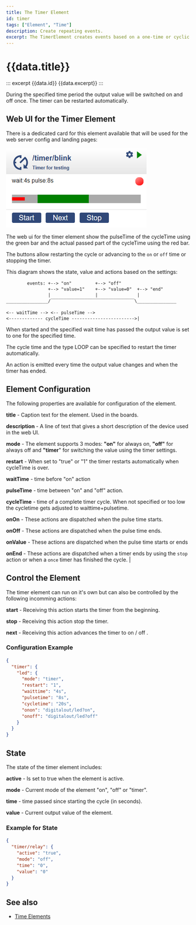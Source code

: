 ```yaml
---
title: The Timer Element
id: timer
tags: ["Element", "Time"]
description: Create repeating events.
excerpt: The TimerElement creates events based on a one-time or cyclic timing pattern.
---
```


# {{data.title}}

::: excerpt {{data.id}}
{{data.excerpt}}
:::

During the specified time period the output value will be switched on and off once. The timer can be restarted automatically.

## Web UI for the Timer Element

There is a dedicated card for this element available that will be used for the web server config and landing pages:

![Timer Web UI](/elements/timerui.png)

The web ui for the timer element show the pulseTime of the cycleTime using the green bar and the actual passed part of the cycleTime using the red bar.

The buttons allow restarting the cycle or advancing to the `on` or `off` time or stopping the timer.

This diagram shows the state, value and actions based on the settings:

```
        events: +--> "on"         +--> "off"
                +--> "value=1"    +--> "value=0"  +--> "end"
                |                 |               |
________________/‾‾‾‾‾‾‾‾‾‾‾‾‾‾‾‾‾‾‾‾‾‾‾‾‾‾‾‾‾‾‾‾\_______________

<-- waitTime --> <-- pulseTime -->
<------------- cycleTime ------------------------>|
```

When started and the specified wait time has passed the output value is set to one for the specified time.

The cycle time and the type LOOP can be specified to restart the timer automatically.

An action is emitted every time the output value changes and when the timer has ended.

## Element Configuration

The following properties are available for configuration of the element.

<object data="/element.svg?timer" type="image/svg+xml"></object>

**title** - Caption text for the element. Used in the boards.

**description** - A line of text that gives a short description of the device used in the web UI.

**mode** - The element supports 3 modes: **"on"** for always on, **"off"** for always off and **"timer**" for switching the value using the timer settings.

**restart** - When set to "true" or "1" the timer restarts automatically when cycleTime is over.

**waitTime** - time before "on" action

**pulseTime** - time between "on" and "off" action.

**cycleTime** - time of a complete timer cycle. When  not specified or too low the cycletime gets adjusted to waittime+pulsetime.

**onOn** - These actions are dispatched when the pulse time starts.

**onOff** - These actions are dispatched when the pulse time ends.

**onValue** - These actions are dispatched when the pulse time starts or ends

**onEnd** - These actions are dispatched when a timer ends by using the `stop` action or when a `once` timer has finished the cycle. |


## Control the Element

The timer element can run on it's own but can also be controlled by the following incomming actions:

**start** - Receiving this action starts the timer from the beginning.

**stop** - Receiving this action stop the timer.

**next** - Receiving this action advances the timer to on / off .


### Configuration Example


```json
{
  "timer": {
    "led": {
      "mode": "timer",
      "restart": "1",
      "waittime": "4s",
      "pulsetime": "8s",
      "cycletime": "20s",
      "onon": "digitalout/led?on",
      "onoff": "digitalout/led?off"
    }
  }
}
```

## State

The state of the timer element includes:

**active** - Is set to true when the element is active.

**mode** - Current mode of the element "on", "off" or "timer".

**time** - time passed since starting the cycle (in seconds).           

**value** - Current output value of the element.


### Example for State

```json
{
  "timer/relay": {
    "active": "true",
    "mode": "off",
    "time": "0",
    "value": "0"
  }
}
```

## See also

* [Time Elements](/timeelements.md)
